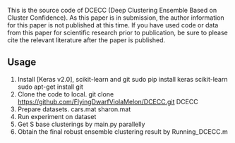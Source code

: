 This is the source code of DCECC (Deep Clustering Ensemble Based on Cluster Confidence).
As this paper is in submission, the author information for this paper is not published at this time. If you have used code or data from this paper for scientific research prior to publication, be sure to please cite the relevant literature after the paper is published.


## Usage
1. Install [Keras v2.0], scikit-learn and git
sudo pip install keras scikit-learn
sudo apt-get install git
2. Clone the code to local.
git clone https://github.com/FlyingDwarfViolaMelon/DCECC.git DCECC
3. Prepare datasets.
cars.mat sharon.mat
4. Run experiment on dataset
5. Get S base clusterings by main.py parallelly
6. Obtain the final robust ensemble clustering result by Running_DCECC.m

